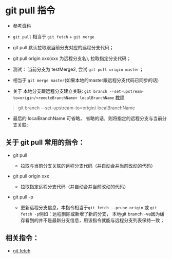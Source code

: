 # git pull 指令
* [参考资料](https://git-scm.com/docs/git-pull)
* `git pull` 相当于 `git fetch` + `git merge`
* git pull 默认拉取跟当前分支对应的远程分支代码；
* git pull origin xxx(xxx 为远程分支名), 拉取指定分支代码；

* 测试： 当前分支为 testMerge2, 尝试 `git pull origin master`；
* 相当于 `git merge master`(如果本地的master跟远程分支代码已同步的话)

* 关于 本地分支跟远程分支建立关联: `git branch --set-upstream-to=origin/<remoteBranchName> localBranchName` [教程](http://www.tuicool.com/articles/vQ36Zj) 

> git branch --set-upstream-to=origin/<branch> localBranchName

* 最后的 localBranchName 可省略， 省略的话，则将指定的远程分支与当前分支关联;


## 关于 git pull 常用的指令： 
* git pull
	* 拉取与当前分支关联的远程分支代码（并自动合并当前改动的代码）
	
* git pull origin xxx
	* 拉取指定远程分支代码（并自动合并当前改动的代码）

* git pull -p
	* 更新远程分支信息，本指令相当于`git fetch --prune origin` 或 `git fetch -p`例如：远程删除或新增了新的分支， 本地git branch -va因为缓存看到的并不是最新分支信息，用该指令就能与远程分支列表保持一致；

## 相关指令：
* [git fetch](https://github.com/wteam-xq/testGit/blob/master/learn_log/git_fetch.md)
